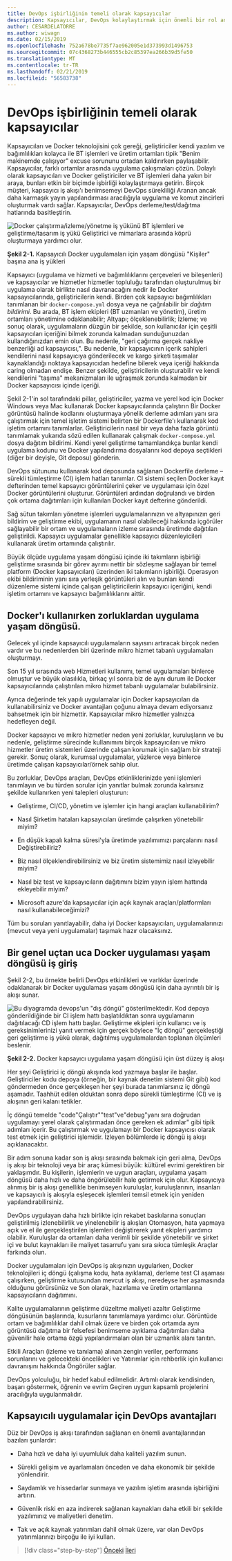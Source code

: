 ```yaml
---
title: DevOps işbirliğinin temeli olarak kapsayıcılar
description: Kapsayıcılar, DevOps kolaylaştırmak için önemli bir rol anlayın.
author: CESARDELATORRE
ms.author: wiwagn
ms.date: 02/15/2019
ms.openlocfilehash: 752a678be7735f7ae962005e1d373993d1496753
ms.sourcegitcommit: 07c4368273b446555cb2c85397ea266b39d5fe50
ms.translationtype: MT
ms.contentlocale: tr-TR
ms.lasthandoff: 02/21/2019
ms.locfileid: "56583738"
---
```

# <a name="containers-as-the-foundation-for-devops-collaboration"></a>DevOps işbirliğinin temeli olarak kapsayıcılar

Kapsayıcıları ve Docker teknolojisini çok gereği, geliştiriciler kendi yazılım ve bağımlılıkları kolayca ile BT işlemleri ve üretim ortamları tipik "Benim makinemde çalışıyor" excuse sorununu ortadan kaldırırken paylaşabilir. Kapsayıcılar, farklı ortamlar arasında uygulama çakışmaları çözün. Dolaylı olarak kapsayıcıları ve Docker geliştiriciler ve BT işlemleri daha yakın bir araya, bunları etkin bir biçimde işbirliği kolaylaştırmaya getirin. Birçok müşteri, kapsayıcı iş akışı'ı benimsemeyi DevOps sürekliliği Aranan ancak daha karmaşık yayın yapılandırması aracılığıyla uygulama ve komut zincirleri oluşturmak vardı sağlar. Kapsayıcılar, DevOps derleme/test/dağıtma hatlarında basitleştirin.

![Docker çalıştırma/izleme/yönetme iş yükünü BT işlemleri ve geliştirme/tasarım iş yükü Geliştirici ve mimarlara arasında köprü oluşturmaya yardımcı olur.](./media/image1.png)

**Şekil 2-1.** Kapsayıcılı Docker uygulamaları için yaşam döngüsü "Kişiler" başına ana iş yükleri

Kapsayıcı (uygulama ve hizmeti ve bağımlılıklarını çerçeveleri ve bileşenleri) ve kapsayıcılar ve hizmetler hizmetler topluluğu tarafından oluşturulmuş bir uygulama olarak birlikte nasıl davranacağını nedir ile Docker kapsayıcılarında, geliştiricilerin kendi. Birden çok kapsayıcı bağımlılıkları tanımlanan bir `docker-compose.yml` dosya veya ne çağrılabilir bir *dağıtım bildirimi*. Bu arada, BT işlem ekipleri (BT uzmanları ve yönetim), üretim ortamları yönetimine odaklanabilir; Altyapı; ölçeklenebilirlik; İzleme; ve sonuç olarak, uygulamaların düzgün bir şekilde, son kullanıcılar için çeşitli kapsayıcıları içeriğini bilmek zorunda kalmadan sunduğunuzdan kullandığınızdan emin olun. Bu nedenle, "geri çağırma gerçek nakliye benzerliği ad kapsayıcısı,". Bu nedenle, bir kapsayıcının içerik sahipleri kendilerini nasıl kapsayıcıya gönderilecek ve kargo şirketi taşımalar kaynaklandığı noktaya kapsayıcıdan hedefine bilerek veya içeriği hakkında caring olmadan endişe. Benzer şekilde, geliştiricilerin oluşturabilir ve kendi kendilerini "taşıma" mekanizmaları ile uğraşmak zorunda kalmadan bir Docker kapsayıcısı içinde içeriği.

Şekil 2-1'in sol tarafındaki pillar, geliştiriciler, yazma ve yerel kod için Docker Windows veya Mac kullanarak Docker kapsayıcılarında çalıştırın Bir Docker görüntüsü halinde kodlarını oluşturmaya yönelik derleme adımları yanı sıra çalıştırmak için temel işletim sistemi belirten bir Dockerfile'ı kullanarak kod işletim ortamını tanımlarlar. Geliştiricilerin nasıl bir veya daha fazla görüntü tanımlamak yukarıda sözü edilen kullanarak çalışmak `docker-compose.yml` dosya dağıtım bildirimi. Kendi yerel geliştirme tamamlandıkça bunlar kendi uygulama kodunu ve Docker yapılandırma dosyalarını kod depoya seçtikleri (diğer bir deyişle, Git deposu) gönderin.

DevOps sütununu kullanarak kod deposunda sağlanan Dockerfile derleme – sürekli tümleştirme (CI) işlem hatları tanımlar. CI sistemi seçilen Docker kayıt defterinden temel kapsayıcı görüntülerini çeker ve uygulaması için özel Docker görüntülerini oluşturur. Görüntüleri ardından doğrulandı ve birden çok ortama dağıtımları için kullanılan Docker kayıt defterine gönderildi.

Sağ sütun takımları yönetme işlemleri uygulamalarınızın ve altyapınızın geri bildirim ve geliştirme ekibi, uygulamanın nasıl olabileceği hakkında içgörüler sağlayabilir bir ortam ve uygulamaların izleme sırasında üretimde dağıtılan geliştirildi. Kapsayıcı uygulamalar genellikle kapsayıcı düzenleyicileri kullanarak üretim ortamında çalıştırılır.

Büyük ölçüde uygulama yaşam döngüsü içinde iki takımların işbirliği geliştirme sırasında bir görev ayrımı nettir bir sözleşme sağlayan bir temel platform (Docker kapsayıcıları) üzerinden iki takımların işbirliği. Operasyon ekibi bildiriminin yanı sıra yerleşik görüntüleri alın ve bunları kendi düzenleme sistemi içinde çalışan geliştiricilerin kapsayıcı içeriğini, kendi işletim ortamını ve kapsayıcı bağımlılıklarını aittir.

## <a name="challenges-in-application-life-cycle-when-using-docker"></a>Docker'ı kullanırken zorluklardan uygulama yaşam döngüsü.

Gelecek yıl içinde kapsayıcılı uygulamaların sayısını artıracak birçok neden vardır ve bu nedenlerden biri üzerinde mikro hizmet tabanlı uygulamaları oluşturmayı.

Son 15 yıl sırasında web Hizmetleri kullanımı, temel uygulamaları binlerce olmuştur ve büyük olasılıkla, birkaç yıl sonra biz de aynı durum ile Docker kapsayıcılarında çalıştırılan mikro hizmet tabanlı uygulamalar bulabilirsiniz.

Ayrıca değerinde tek yapılı uygulamalar için Docker kapsayıcıları da kullanabilirsiniz ve Docker avantajları çoğunu almaya devam ediyorsanız bahsetmek için bir hizmettir. Kapsayıcılar mikro hizmetler yalnızca hedefleyen değil.

Docker kapsayıcı ve mikro hizmetler neden yeni zorluklar, kuruluşların ve bu nedenle, geliştirme sürecinde kullanımını birçok kapsayıcıları ve mikro hizmetler üretim sistemleri üzerinde çalışan korumak için sağlam bir strateji gerekir. Sonuç olarak, kurumsal uygulamalar, yüzlerce veya binlerce üretimde çalışan kapsayıcılar/örnek sahip olur.

Bu zorluklar, DevOps araçları, DevOps etkinliklerinizde yeni işlemleri tanımlayın ve bu türden sorular için yanıtlar bulmak zorunda kalırsınız şekilde kullanırken yeni talepleri oluşturun:

- Geliştirme, CI/CD, yönetim ve işlemler için hangi araçları kullanabilirim?

- Nasıl Şirketim hataları kapsayıcıları üretimde çalışırken yönetebilir miyim?

- En düşük kapalı kalma süresi'yla üretimde yazılımımızı parçalarını nasıl Değiştirebiliriz?

- Biz nasıl ölçeklendirebilirsiniz ve biz üretim sistemimiz nasıl izleyebilir miyim?

- Nasıl biz test ve kapsayıcıların dağıtımını bizim yayın işlem hattında ekleyebilir miyim?

- Microsoft azure'da kapsayıcılar için açık kaynak araçları/platformları nasıl kullanabileceğimizi?

Tüm bu soruları yanıtlayabilir, daha iyi Docker kapsayıcıları, uygulamalarınızı (mevcut veya yeni uygulamalar) taşımak hazır olacaksınız. 

## <a name="introduction-to-a-generic-end-to-end-docker-application-life-cycle-workflow"></a>Bir genel uçtan uca Docker uygulaması yaşam döngüsü iş giriş

Şekil 2-2, bu örnekte belirli DevOps etkinlikleri ve varlıklar üzerinde odaklanarak bir Docker uygulaması yaşam döngüsü için daha ayrıntılı bir iş akışı sunar.

![Bu diyagramda devops'un "dış döngü" gösterilmektedir. Kod depoya gönderildiğinde bir CI işlem hattı başlatıldıktan sonra uygulamanın dağıtılacağı CD işlem hattı başlar. Geliştirme ekipleri için kullanıcı ve iş gereksinimlerinizi yanıt vermek için gerçek böylece "İç döngü" gerçekleştiği geri geliştirme iş yükü olarak, dağıtılmış uygulamalardan toplanan ölçümleri beslenir.](./media/image2.png)

**Şekil 2-2.** Docker kapsayıcı uygulama yaşam döngüsü için üst düzey iş akışı

Her şeyi Geliştirici iç döngü akışında kod yazmaya başlar ile başlar. Geliştiriciler kodu depoya (örneğin, bir kaynak denetim sistemi Git gibi) kod göndermeden önce gerçekleşen her şeyi burada tanımlarsınız iç döngü aşamadır. Taahhüt edilen olduktan sonra depo sürekli tümleştirme (CI) ve iş akışının geri kalanı tetikler.

İç döngü temelde "code"Çalıştır""test"ve"debug"yanı sıra doğrudan uygulamayı yerel olarak çalıştırmadan önce gereken ek adımlar" gibi tipik adımları içerir. Bu çalıştırmak ve uygulamayı bir Docker kapsayıcısı olarak test etmek için geliştirici işlemidir. İzleyen bölümlerde iç döngü iş akışı açıklanacaktır.

Bir adım sonuna kadar son iş akışı sırasında bakmak için geri alma, DevOps iş akışı bir teknoloji veya bir araç kümesi büyük: kültürel evrimi gerektiren bir yaklaşımdır. Bu kişilerin, işlemlerin ve uygun araçları, uygulama yaşam döngüsü daha hızlı ve daha öngörülebilir hale getirmek için olur. Kapsayıcıya alınmış bir iş akışı genellikle benimseyen kuruluşlar, kuruluşlarının, insanları ve kapsayıcılı iş akışıyla eşleşecek işlemleri temsil etmek için yeniden yapılandırabilirsiniz.

DevOps uygulayan daha hızlı birlikte için rekabet baskılarına sonuçları geliştirilmiş izlenebilirlik ve yinelenebilir iş akışları Otomasyon, hata yapmaya açık ve el ile gerçekleştirilen işlemleri değiştirerek yanıt ekipleri yardımcı olabilir. Kuruluşlar da ortamları daha verimli bir şekilde yönetebilir ve şirket içi ve bulut kaynakları ile maliyet tasarrufu yanı sıra sıkıca tümleşik Araçlar farkında olun.

Docker uygulamaları için DevOps iş akışınızın uygularken, Docker teknolojileri iç döngü (çalışma kodu, hata ayıklama), derleme test CI aşaması çalışırken, geliştirme kutusundan mevcut iş akışı, neredeyse her aşamasında olduğunu görürsünüz ve Son olarak, hazırlama ve üretim ortamlarına kapsayıcıların dağıtımını.

Kalite uygulamalarının geliştirme düzeltme maliyeti azaltır Geliştirme döngüsünün başlarında, kusurlarını tanımlamaya yardımcı olur. Görüntüde ortam ve bağımlılıklar dahil olmak üzere ve birden çok ortamda aynı görüntüsü dağıtma bir felsefesi benimseme ayıklama dağıtımları daha güvenilir hale ortama özgü yapılandırmaları olan bir uzmanlık alanı tanıtın.

Etkili Araçları (izleme ve tanılama) alınan zengin veriler, performans sorunlarını ve gelecekteki öncelikleri ve Yatırımlar için rehberlik için kullanıcı davranışını hakkında Öngörüler sağlar.

DevOps yolculuğu, bir hedef kabul edilmelidir. Artımlı olarak kendisinden, başarı göstermek, öğrenin ve evrim Geçiren uygun kapsamlı projelerini aracılığıyla uygulanmalıdır.

## <a name="benefits-of-devops-for-containerized-applications"></a>Kapsayıcılı uygulamalar için DevOps avantajları

Düz bir DevOps iş akışı tarafından sağlanan en önemli avantajlarından bazıları şunlardır:

- Daha hızlı ve daha iyi uyumluluk daha kaliteli yazılım sunun.

- Sürekli gelişim ve ayarlamaları önceden ve daha ekonomik bir şekilde yönlendirir.

- Saydamlık ve hissedarlar sunmaya ve yazılım işletim arasında işbirliğini artırın.

- Güvenlik riski en aza indirerek sağlanan kaynakları daha etkili bir şekilde yazılımınız ve maliyetleri denetim.

- Tak ve açık kaynak yatırımları dahil olmak üzere, var olan DevOps yatırımlarınızı birçoğu ile iyi kullan.

>[!div class="step-by-step"]
>[Önceki](index.md)
>[İleri](../Microsoft-platform-tools-containerized-apps/index.md)
